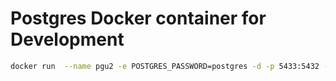 # Postgres Docker container for Development

```bash
docker run  --name pgu2 -e POSTGRES_PASSWORD=postgres -d -p 5433:5432 -v $HOME/docker/volumes/postgres2:/var/lib/postgresql/data  postgres
```
